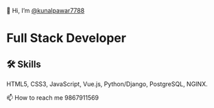 👋 Hi, I’m [@kunalpawar7788](https://github.com/kunalpawar7788)

# Full Stack Developer 

## 🛠 Skills
HTML5, CSS3, JavaScript, Vue.js, Python/Django, PostgreSQL, NGINX.

📫 How to reach me 9867911569




